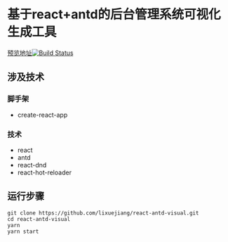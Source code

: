 # 基于react+antd的后台管理系统可视化生成工具
[预览地址](http://www.lixuejiang.me/react-antd-visual/index.html)[![Build Status](https://travis-ci.org/lixuejiang/react-antd-visual.svg?branch=master)](https://travis-ci.org/lixuejiang/react-antd-visual)
## 涉及技术

### 脚手架

- create-react-app

### 技术

- react
- antd
- react-dnd
- react-hot-reloader

## 运行步骤

```
git clone https://github.com/lixuejiang/react-antd-visual.git
cd react-antd-visual
yarn
yarn start
```
